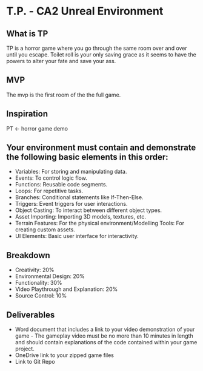 # T.P. - CA2 Unreal Environment

## What is TP

TP is a horror game where you go through the same room over and over until you escape.
Toilet roll is your only saving grace as it seems to have the powers to alter your fate and save your ass.

## MVP

The mvp is the first room of the the full game.

## Inspiration

PT <- horror game demo

## Your environment must contain and demonstrate the following basic elements in this order:
- Variables: For storing and manipulating data.
- Events: To control logic flow.
- Functions: Reusable code segments.
- Loops: For repetitive tasks.
- Branches: Conditional statements like If-Then-Else.
- Triggers: Event triggers for user interactions.
- Object Casting: To interact between different object types.
- Asset Importing: Importing 3D models, textures, etc.
- Terrain Features: For the physical environment/Modelling Tools: For creating custom assets.
- UI Elements: Basic user interface for interactivity.

## Breakdown
- Creativity: 20%
- Environmental Design: 20%
- Functionality: 30%
- Video Playthrough and Explanation: 20%
- Source Control: 10%

## Deliverables
- Word document that includes a link to your video demonstration of your game - The gameplay video must be no more than 10 minutes in length and should contain explanations of the code contained within your game project.
- OneDrive link to your zipped game files
- Link to Git Repo